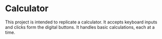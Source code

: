 # Calculator

This project is intended to replicate a calculator. It accepts keyboard inputs and clicks form the
digital buttons. It handles basic calculations, each at a time.
